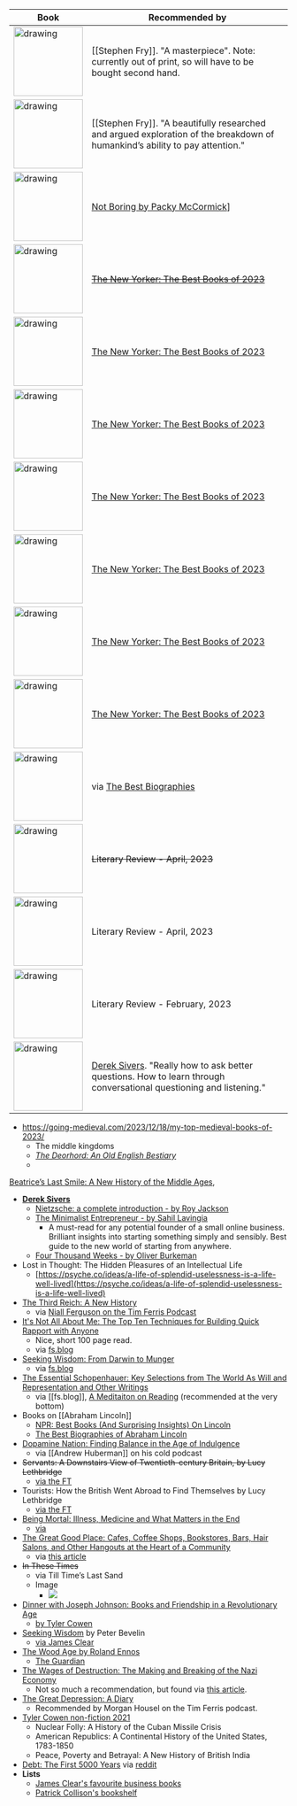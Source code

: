 Book | Recommended by
-- | --
<a href="https://www.amazon.co.uk/dp/0374525706?tag=mostrecomme0e-21&geniuslink=true"><img src="https://m.media-amazon.com/images/M/MV5BZjVhZDkxMTgtMjBjZC00N2ZiLTgxNTItNGViYzY3ZjMxYzM4XkEyXkFqcGdeQXVyODAyNDE3Mw@@._V1_.jpg" alt="drawing" width="125"/></a> | [[Stephen Fry]]. "A masterpiece". Note: currently out of print, so will have to be bought second hand.
<a href="https://www.amazon.co.uk/Stolen-Focus-Surprising-Reason-Attention/dp/1526620219/ref=sr_1_1?crid=2D3FR85NU3ECL&keywords=stolen+focus+johann+hari+paperback&qid=1703577261&sprefix=stolen+focus%2Caps%2C78&sr=8-1"><img src="https://m.media-amazon.com/images/I/71UMZ6-gRqL._SL1500_.jpg" alt="drawing" width="125"/></a> | [[Stephen Fry]]. "A beautifully researched and argued exploration of the breakdown of humankind’s ability to pay attention."
<a href="https://www.amazon.co.uk/Grand-Strategy-John-Lewis-Gaddis/dp/0141987227/ref=sr_1_1?crid=284YU82KPBTSG&keywords=On+Grand+Strategy&qid=1703006305&sprefix=on+grand+strategy%2Caps%2C81&sr=8-1"><img src="https://m.media-amazon.com/images/I/71j-5KUND0L._SL1500_.jpg" alt="drawing" width="125"/></a> | [Not Boring by Packy McCormick](https://www.notboring.co/p/openai-and-grand-strategy)]
<a href="https://www.amazon.co.uk/dp/0691135193?ascsubtag=&linkCode=gs2&tag=tnyuk-21"><img src="https://m.media-amazon.com/images/I/419paLTnFjL._SY445_SX342_.jpg" alt="drawing" width="125"/></a> | ~~[The New Yorker: The Best Books of 2023](https://www.newyorker.com/best-books-2023?curator=MediaREDEF)~~
<a href="https://www.amazon.co.uk/dp/1643751549?ascsubtag=&linkCode=gs2&tag=tnyuk-21"><img src="https://m.media-amazon.com/images/I/51-7scjDvlL._SY445_SX342_.jpg" alt="drawing" width="125"/></a> | [The New Yorker: The Best Books of 2023](https://www.newyorker.com/best-books-2023?curator=MediaREDEF)
<a href="https://www.amazon.co.uk/dp/022675720X?ascsubtag=&linkCode=gs2&tag=tnyuk-21"><img src="https://m.media-amazon.com/images/I/71swt7Fj0cL._SL1500_.jpg" alt="drawing" width="125"/></a> | [The New Yorker: The Best Books of 2023](https://www.newyorker.com/best-books-2023?curator=MediaREDEF)
<a href="https://www.amazon.co.uk/Posthumous-Papers-Manuscripts-Club/dp/0241304377/ref=tmm_hrd_swatch_0?_encoding=UTF8&qid=&sr="><img src="https://m.media-amazon.com/images/I/916XiB4Ws7L._SL1500_.jpg" alt="drawing" width="125"/></a> | [The New Yorker: The Best Books of 2023](https://www.newyorker.com/best-books-2023?curator=MediaREDEF)
<a href="https://www.amazon.co.uk/Ultra-Processed-People-Stuff-That-Isnt/dp/1529900050/ref=sr_1_1?keywords=Ultra-Processed+People%3A+The+Science+Behind+Food+That+Isn%27t+Food&linkCode=gs3&qid=1702914431&sr=8-1"><img src="https://m.media-amazon.com/images/I/816N1Kv6gfL._SL1500_.jpg" alt="drawing" width="125"/></a> | [The New Yorker: The Best Books of 2023](https://www.newyorker.com/best-books-2023?curator=MediaREDEF)
<a href="https://www.amazon.co.uk/dp/1526622564?ascsubtag=&linkCode=gs4&tag=tnyuk-21"><img src="https://m.media-amazon.com/images/I/915wX6lVFHL._SL1500_.jpg" alt="drawing" width="125"/></a> | [The New Yorker: The Best Books of 2023](https://www.newyorker.com/best-books-2023?curator=MediaREDEF)
<a href="https://www.amazon.co.uk/Guns-August-Barbara-Tuchman/dp/0241968216/ref=sr_1_1?crid=3SGI7V13Z8LF9&keywords=The+Guns+of+August&qid=1702922737&sprefix=the+guns+of+august%2Caps%2C249&sr=8-1"><img src="https://m.media-amazon.com/images/I/91QS0lmbnvL._SL1500_.jpg" alt="drawing" width="125"/></a> | [The New Yorker: The Best Books of 2023](https://www.newyorker.com/best-books-2023?curator=MediaREDEF)
<a href="https://www.amazon.co.uk/dp/0345298063/ref=as_li_ss_tl?ie=UTF8&linkCode=gs2&linkId=9c101540266408c9dd7d88028d1db142&tag=bpbuk01-21"><img src="https://m.media-amazon.com/images/I/61qW1MJdy6L._SL1200_.jpg" alt="drawing" width="125"/></a> | via [The Best Biographies](https://thebestbiographies.com/2023/06/10/review-of-peter-the-great-his-life-and-world-by-robert-massie/)
<a href="https://www.amazon.co.uk/Living-Pleasure-Epicurean-Guide-Guides/dp/0197558321/ref=sr_1_1?crid=EC7S85OLO4YC&keywords=Living+for+Pleasure%3A+An+Epicurean+Guide+to+Life&qid=1702922866&sprefix=living+for+pleasure+an+epicurean+guide+to+life%2Caps%2C197&sr=8-1"><img src="https://m.media-amazon.com/images/I/31yPC2go1gL.jpg" alt="drawing" width="125"/></a> | ~~Literary Review - April, 2023~~
<a href="https://www.amazon.co.uk/Long-View-Need-Transform-World/dp/1472285212/ref=sr_1_1?keywords=the+long+view+by+Richard+fisher&qid=1702922936&sr=8-1"><img src="https://m.media-amazon.com/images/I/81EVKs4s-YL._SL1500_.jpg" alt="drawing" width="125"/></a> | Literary Review - April, 2023
<a href="https://www.amazon.co.uk/Conquer-We-Must-Military-1914-1945/dp/030023340X/ref=sr_1_1?crid=1HFID4GDCIGLC&keywords=Conquer+We+Must%3A+Military+History+of+Britain+1914-1945+by+Robin+Prior&qid=1702923058&sprefix=conquer+we+must+military+history+of+britain+1914-1945+by+robin+prior%2Caps%2C74&sr=8-1"><img src="https://m.media-amazon.com/images/I/61ztZufzK1L._SL1000_.jpg" alt="drawing" width="125"/></a> | Literary Review - February, 2023
<a href="https://www.amazon.co.uk/How-Know-Everything-questions-answers/dp/1787467686/ref=sr_1_1?crid=XJ2HPE1FJ9AN&keywords=How+to+Know+Everything+-+by+Elke+Wiss&qid=1702923189&sprefix=how+to+know+everything+-+by+elke+wiss%2Caps%2C126&sr=8-1"><img src="https://m.media-amazon.com/images/I/81J4TIB11QS._SL1500_.jpg" alt="drawing" width="125"/></a> | [Derek Sivers](https://sive.rs/book/KnowEverything). "Really how to ask better questions. How to learn through conversational questioning and listening."


- https://going-medieval.com/2023/12/18/my-top-medieval-books-of-2023/
	- The middle kingdoms
	- _[The Deorhord: An Old English Bestiary](https://press.princeton.edu/books/hardcover/9780691260006/the-deorhord)_
	- 
[Beatrice’s Last Smile: A New History of the Middle Ages](https://www.abebooks.com/servlet/BookDetailsPL?bi=31538007210&ref_=ps_ggl_11147913055&cm_mmc=ggl-_-US_Shopp_Textbook-_-product_id=COM9780199766482USED-_-keyword=&gclid=CjwKCAiA-P-rBhBEEiwAQEXhHwgodUmiUeRiYiRtfD8Jk1V2K13CFJ2m1tbH9BAEw1iSG_4JluOSIBoCqr4QAvD_BwE),
- **[Derek Sivers](https://sive.rs/book)**
	- [Nietzsche: a complete introduction - by Roy Jackson](https://sive.rs/book/NietzscheCI)
	- [The Minimalist Entrepreneur - by Sahil Lavingia](https://sive.rs/book/MinimalistEntrepreneur)
		- A must-read for any potential founder of a small online business. Brilliant insights into starting something simply and sensibly. Best guide to the new world of starting from anywhere.
	- [Four Thousand Weeks - by Oliver Burkeman](https://sive.rs/book/4000Weeks)
- Lost in Thought: The Hidden Pleasures of an Intellectual Life
	- [https://psyche.co/ideas/a-life-of-splendid-uselessness-is-a-life-well-lived](https://psyche.co/ideas/a-life-of-splendid-uselessness-is-a-life-well-lived)
- [The Third Reich: A New History](https://www.amazon.co.uk/Third-Reich-New-History/dp/0330487574/ref=sr_1_1?keywords=New+history+of+the+Third+Reich&qid=1672128309&sr=8-1)
	- via [Niall Ferguson on the Tim Ferris Podcast](https://tim.blog/2022/11/15/niall-ferguson/)
- [It's Not All About Me: The Top Ten Techniques for Building Quick Rapport with Anyone](https://www.amazon.co.uk/dp/057809665X/ref=as_li_qf_sp_asin_il_tl?ie=UTF8&linkCode=gs2&linkId=YWNZ557LETUQER3E&creativeASIN=057809665X&tag=farstrblo-21&creative=9325&camp=1789)
	- Nice, short 100 page read.
	- via [fs.blog](https://fs.blog/books-2014-reader-favorites/)
- [Seeking Wisdom: From Darwin to Munger](https://www.amazon.co.uk/dp/1578644283/ref=as_li_qf_asin_il_tl?ie=UTF8&linkCode=gs2&linkId=cb5e39c77fc0643af26115f77d2a10d8&creativeASIN=1578644283&tag=farstrblo-21&creative=9325)
	- via [fs.blog](https://fs.blog/thinking-about-thinking/)
- [The Essential Schopenhauer: Key Selections from The World As Will and Representation and Other Writings](https://www.amazon.co.uk/dp/0061768243?crid=1ZQWBZHBY26J1&keywords=0061768243&qu=eyJxc2MiOiItMC4wMSIsInFzYSI6IjAuMDAiLCJxc3AiOiIwLjAwIn0&sprefix=0061768243,aps,66&ref_=as_li_ss_tl&language=en_US&sr=8-1&linkCode=gs2&linkId=d302b11237a38b5e3e7cb9802f44e076&tag=farstrblo-21)
	- via [[fs.blog]], [A Meditaiton on Reading](https://fs.blog/meditaiton-on-reading/) (recommended at the very bottom)
- Books on [[Abraham Lincoln]]
	- [NPR: Best Books (And Surprising Insights) On Lincoln](https://www.npr.org/2012/04/10/149871122/best-books-and-surprising-insights-on-lincoln?t=1661669557531)
	- [The Best Biographies of Abraham Lincoln](https://bestpresidentialbios.com/2014/06/28/the-best-biographies-of-abraham-lincoln/)
- [Dopamine Nation: Finding Balance in the Age of Indulgence](https://www.amazon.co.uk/Dopamine-Nation-Finding-Balance-Indulgence/dp/1472294157/ref=tmm_pap_swatch_0?_encoding=UTF8&qid=1661592021&sr=8-1)
	- via [[Andrew Huberman]] on his cold podcast
- ~~Servants: A Downstairs View of Twentieth-century Britain, by Lucy Lethbridge~~
	- [via the FT](https://www.ft.com/content/12274b12-8a73-11e2-9da4-00144feabdc0)
- Tourists: How the British Went Abroad to Find Themselves by Lucy Lethbridge
	- [via the FT](https://www.ft.com/content/dc2c375c-9815-450c-b379-af30390450a3)
- [Being Mortal: Illness, Medicine and What Matters in the End](https://www.amazon.co.uk/Being-Mortal-Medicine-Wellcome-Collection/dp/1846685826/ref=sr_1_1?crid=1GW1VNHDQMC2N&keywords=Being+Mortal%3A+Medicine+and+What+Matters+in+the+End&qid=1658751090&sprefix=being+mortal+medicine+and+what+matters+in+the+end%2Caps%2C133&sr=8-1)
	- [via](https://whyisthisinteresting.substack.com/p/the-monday-media-diet-with-christine?utm_source=email)
- [The Great Good Place: Cafes, Coffee Shops, Bookstores, Bars, Hair Salons, and Other Hangouts at the Heart of a Community](https://www.amazon.co.uk/Great-Good-Place-Bookstores-Community/dp/1569246815/ref=sr_1_1?crid=3DQ2RYPCJ4GYD&keywords=the+great+good+place+ray+oldenburg&qid=1658342512&sprefix=The+Great+Good+Place+ray%2Caps%2C2436&sr=8-1)
	- via [this article](https://www.newstatesman.com/culture/2022/07/why-libraries-matter-for-britain)
- ~~In These Times~~
	- via Till Time’s Last Sand
	- Image
		- ![](http://elliotclowes.com/cold/CtPU77wrPx.png)
- [Dinner with Joseph Johnson: Books and Friendship in a Revolutionary Age](https://www.amazon.co.uk/Dinner-Joseph-Johnson-Friendship-Revolutionary/dp/1784740187/ref=sr_1_1?crid=2R713TRLWSJRH&keywords=Dinner+with+Joseph+Johnson%3A&qid=1654165552&sprefix=dinner+with+joseph+johnson+%2Caps%2C100&sr=8-1)
	- [by Tyler Cowen](https://marginalrevolution.com/marginalrevolution/2022/05/what-ive-been-reading-220.html?utm_source=rss&utm_medium=rss&utm_campaign=what-ive-been-reading-220)
- [Seeking Wisdom](https://jamesclear.com/book/seeking-wisdom) by Peter Bevelin
	- [via James Clear](https://jamesclear.com/decision-making)
- [The Wood Age by Roland Ennos](https://www.amazon.co.uk/Wood-Age-material-shaped-history/dp/0008318875/ref=sr_1_1?crid=RRJIDBYMVFS&keywords=The+Wood+Age+Roland+Ennos&qid=1647385106&sprefix=the+wood+age+roland+ennos%2Caps%2C106&sr=8-1)
	- [The Guardian](https://www.theguardian.com/books/ng-interactive/2022/feb/18/the-months-best-paperbacks-david-baddiel-francis-spufford-and-more#the-wood-age)
- [The Wages of Destruction: The Making and Breaking of the Nazi Economy](https://www.amazon.co.uk/Wages-Destruction-Making-Breaking-Economy/dp/0141003480/ref=sr_1_1?crid=FZYEXEIZWC4I&keywords=The+Wages+of+Destruction%3A+The+Making+and+Breaking+of+the+Nazi+Economy&qid=1646828676&sprefix=the+wages+of+destruction+the+making+and+breaking+of+the+nazi+economy%2Caps%2C106&sr=8-1)
	- Not so much a recommendation, but found via [this article](https://noahpinion.substack.com/p/how-are-the-big-sanctions-hurting?s=r).
- [The Great Depression: A Diary](https://www.amazon.co.uk/Great-Depression-Diary-Benjamin-Roth-ebook/dp/B06XC7F747/ref=sr_1_1?crid=W2VLA1F16Z2B&keywords=benjamin+roth+diary&qid=1646258903&sprefix=benjamin+roth+diary%2Caps%2C137&sr=8-1)
	- Recommended by Morgan Housel on the Tim Ferris podcast.
- [Tyler Cowen non-fiction 2021](https://marginalrevolution.com/marginalrevolution/2021/04/what-ive-been-reading-189.html)
	- Nuclear Folly: A History of the Cuban Missile Crisis
	- American Republics: A Continental History of the United States, 1783-1850
	- Peace, Poverty and Betrayal: A New History of British India
- [Debt: The First 5000 Years](https://www.amazon.co.uk/Debt-First-Years-David-Graeber/dp/1612194192/ref=tmm_pap_swatch_0?_encoding=UTF8&qid=1623921945&sr=8-1) via [reddit](https://www.reddit.com/r/investing/comments/nbqj5j/the_role_of_bonds_in_a_portfolio/gy4z7x3/)
- **Lists**
	- [James Clear's favourite business books](https://jamesclear.com/best-books/business)
	- [Patrick Collison's bookshelf](https://patrickcollison.com/bookshelf)